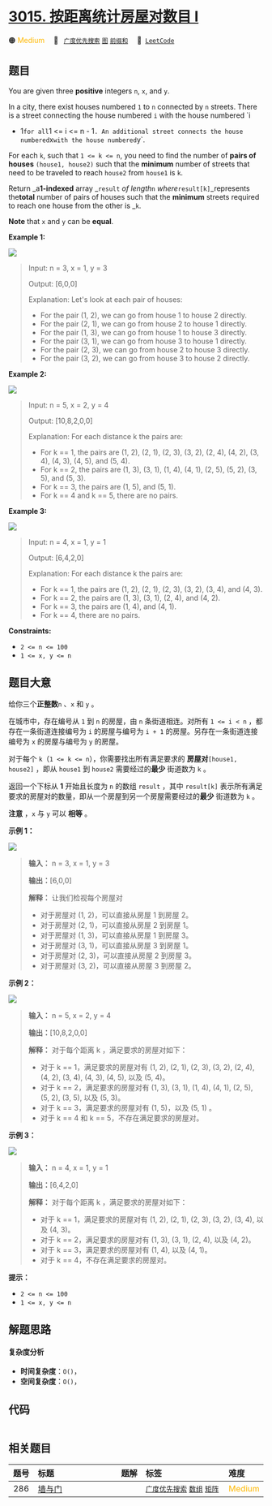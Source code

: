 # [3015. 按距离统计房屋对数目 I](https://leetcode.com/problems/count-the-number-of-houses-at-a-certain-distance-i)

🟠 <font color=#ffb800>Medium</font>&emsp; 🔖&ensp; [`广度优先搜索`](/tag/breadth-first-search.md) [`图`](/tag/graph.md) [`前缀和`](/tag/prefix-sum.md)&emsp; 🔗&ensp;[`LeetCode`](https://leetcode.com/problems/count-the-number-of-houses-at-a-certain-distance-i)

## 题目

You are given three **positive** integers `n`, `x`, and `y`.

In a city, there exist houses numbered `1` to `n` connected by `n` streets.
There is a street connecting the house numbered `i` with the house numbered `i
+ 1` for all `1 <= i <= n - 1` . An additional street connects the house
numbered `x` with the house numbered `y`.

For each `k`, such that `1 <= k <= n`, you need to find the number of **pairs
of houses** `(house1, house2)` such that the **minimum** number of streets
that need to be traveled to reach `house2` from `house1` is `k`.

Return _a**1-indexed** array _`result` _of length_`n`
_where_`result[k]`_represents the**total** number of pairs of houses such that
the **minimum** streets required to reach one house from the other is _`k`.

**Note** that `x` and `y` can be **equal**.



**Example 1:**

![](https://assets.leetcode.com/uploads/2023/12/20/example2.png)

> Input: n = 3, x = 1, y = 3
> 
> Output: [6,0,0]
> 
> Explanation: Let's look at each pair of houses:
> - For the pair (1, 2), we can go from house 1 to house 2 directly.
> - For the pair (2, 1), we can go from house 2 to house 1 directly.
> - For the pair (1, 3), we can go from house 1 to house 3 directly.
> - For the pair (3, 1), we can go from house 3 to house 1 directly.
> - For the pair (2, 3), we can go from house 2 to house 3 directly.
> - For the pair (3, 2), we can go from house 3 to house 2 directly.

**Example 2:**

![](https://assets.leetcode.com/uploads/2023/12/20/example3.png)

> Input: n = 5, x = 2, y = 4
> 
> Output: [10,8,2,0,0]
> 
> Explanation: For each distance k the pairs are:
> - For k == 1, the pairs are (1, 2), (2, 1), (2, 3), (3, 2), (2, 4), (4, 2), (3, 4), (4, 3), (4, 5), and (5, 4).
> - For k == 2, the pairs are (1, 3), (3, 1), (1, 4), (4, 1), (2, 5), (5, 2), (3, 5), and (5, 3).
> - For k == 3, the pairs are (1, 5), and (5, 1).
> - For k == 4 and k == 5, there are no pairs.

**Example 3:**

![](https://assets.leetcode.com/uploads/2023/12/20/example5.png)

> Input: n = 4, x = 1, y = 1
> 
> Output: [6,4,2,0]
> 
> Explanation: For each distance k the pairs are:
> - For k == 1, the pairs are (1, 2), (2, 1), (2, 3), (3, 2), (3, 4), and (4, 3).
> - For k == 2, the pairs are (1, 3), (3, 1), (2, 4), and (4, 2).
> - For k == 3, the pairs are (1, 4), and (4, 1).
> - For k == 4, there are no pairs.

**Constraints:**

  * `2 <= n <= 100`
  * `1 <= x, y <= n`


## 题目大意

给你三个**正整数**`n` 、`x` 和 `y` 。

在城市中，存在编号从 `1` 到 `n` 的房屋，由 `n` 条街道相连。对所有 `1 <= i < n` ，都存在一条街道连接编号为 `i`
的房屋与编号为 `i + 1` 的房屋。另存在一条街道连接编号为 `x` 的房屋与编号为 `y` 的房屋。

对于每个 `k`（`1 <= k <= n`），你需要找出所有满足要求的 **房屋对**`[house1, house2]` ，即从 `house1` 到
`house2` 需要经过的**最少** 街道数为 `k` 。

返回一个下标从 **1** 开始且长度为 `n` 的数组 `result` ，其中 `result[k]`
表示所有满足要求的房屋对的数量，即从一个房屋到另一个房屋需要经过的**最少** 街道数为 `k` 。

**注意** ，`x` 与 `y` 可以 **相等** 。



**示例 1：**

![](https://assets.leetcode.com/uploads/2023/12/20/example2.png)

> 
> 
> 
> 
> 
> **输入：** n = 3, x = 1, y = 3
> 
> **输出：**[6,0,0]
> 
> **解释：** 让我们检视每个房屋对
> - 对于房屋对 (1, 2)，可以直接从房屋 1 到房屋 2。
> - 对于房屋对 (2, 1)，可以直接从房屋 2 到房屋 1。
> - 对于房屋对 (1, 3)，可以直接从房屋 1 到房屋 3。
> - 对于房屋对 (3, 1)，可以直接从房屋 3 到房屋 1。
> - 对于房屋对 (2, 3)，可以直接从房屋 2 到房屋 3。
> - 对于房屋对 (3, 2)，可以直接从房屋 3 到房屋 2。
> 
> 

**示例 2：**

![](https://assets.leetcode.com/uploads/2023/12/20/example3.png)

> 
> 
> 
> 
> 
> **输入：** n = 5, x = 2, y = 4
> 
> **输出：**[10,8,2,0,0]
> 
> **解释：** 对于每个距离 k ，满足要求的房屋对如下：
> - 对于 k == 1，满足要求的房屋对有 (1, 2), (2, 1), (2, 3), (3, 2), (2, 4), (4, 2), (3, 4), (4, 3), (4, 5), 以及 (5, 4)。
> - 对于 k == 2，满足要求的房屋对有 (1, 3), (3, 1), (1, 4), (4, 1), (2, 5), (5, 2), (3, 5), 以及 (5, 3)。
> - 对于 k == 3，满足要求的房屋对有 (1, 5)，以及 (5, 1) 。
> - 对于 k == 4 和 k == 5，不存在满足要求的房屋对。
> 
> 

**示例 3：**

![](https://assets.leetcode.com/uploads/2023/12/20/example5.png)

> 
> 
> 
> 
> 
> **输入：** n = 4, x = 1, y = 1
> 
> **输出：**[6,4,2,0]
> 
> **解释：** 对于每个距离 k ，满足要求的房屋对如下：
> - 对于 k == 1，满足要求的房屋对有 (1, 2), (2, 1), (2, 3), (3, 2), (3, 4), 以及 (4, 3)。
> - 对于 k == 2，满足要求的房屋对有 (1, 3), (3, 1), (2, 4), 以及 (4, 2)。
> - 对于 k == 3，满足要求的房屋对有 (1, 4), 以及 (4, 1)。
> - 对于 k == 4，不存在满足要求的房屋对。
> 
> 



**提示：**

  * `2 <= n <= 100`
  * `1 <= x, y <= n`


## 解题思路

#### 复杂度分析

- **时间复杂度**：`O()`，
- **空间复杂度**：`O()`，

## 代码

```javascript

```

## 相关题目

<!-- prettier-ignore -->
| 题号 | 标题 | 题解 | 标签 | 难度 |
| :------: | :------ | :------: | :------ | :------ |
| 286 | [墙与门](https://leetcode.com/problems/walls-and-gates) |  |  [`广度优先搜索`](/tag/breadth-first-search.md) [`数组`](/tag/array.md) [`矩阵`](/tag/matrix.md) | <font color=#ffb800>Medium</font> |

<style>
.blue {
    background-color: #096dd9;
    padding: 0.25rem 0.5rem;
    margin: 0;
    font-size: 0.85em;
    border-radius: 3px;
    color: white;
    font-weight: 500;
}
table th:first-of-type { width: 10%; }
table th:nth-of-type(2) { width: 35%; }
table th:nth-of-type(3) { width: 10%; }
table th:nth-of-type(4) { width: 35%; }
table th:nth-of-type(5) { width: 10%; }
</style>
